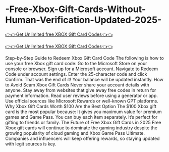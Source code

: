 # -Free-Xbox-Gift-Cards-Without-Human-Verification-Updated-2025-

[👉👉Get Unlimited free XBOX Gift Card Codes👈👈](https://md.abdulmanik.com/xbox1/)

[👉👉Get Unlimited free XBOX Gift Card Codes👈👈](https://md.abdulmanik.com/xbox1/)

Step-by-Step Guide to Redeem Xbox Gift Card Code
 The following is how to use your free Xbox gift card code: Go to the Microsoft Store on your console or browser.
 Sign up for a Microsoft account. Navigate to Redeem Code under account settings.
 Enter the 25-character code and click Confirm.
 That was the end of it! Your balance will be updated instantly.
 How to Avoid Scam Xbox Gift Cards Never share your account details with anyone.
 Stay away from websites that give away free codes in return for payment information.    Read user reviews before using a generator or app.  Use official sources like Microsoft Rewards or well-known GPT platforms.
 Why Xbox Gift Cards Worth $100 Are the Best Option The $100 Xbox gift card is the most popular because:
 It gives you maximum value for premium games and Game Pass.
 You can buy each item separately. It’s perfect for gifting to friends or family.
 The Future of Free Xbox Gift Cards in 2025
 Free Xbox gift cards will continue to dominate the gaming industry despite the growing popularity of cloud gaming and Xbox Game Pass Ultimate.  Companies and influencers will keep offering rewards, so staying updated with legit sources is key.
